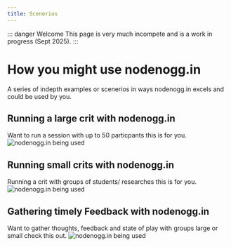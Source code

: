 ```yaml
---
title: Scenerios
---
```


::: danger Welcome
This page is very much incompete and is a work in progress (Sept 2025).
:::

# How you might use nodenogg.in

A series of indepth examples or scenerios in ways nodenogg.in excels and could be used by you.


## Running a large crit with nodenogg.in
Want to run a session with up to 50 particpants this is for you.
![nodenogg.in being used](../assets/studio3.png)

## Running small crits with nodenogg.in
Running a crit with groups of students/ researches this is for you.
![nodenogg.in being used](../assets/studio1.png)

## Gathering timely Feedback with nodenogg.in
Want to gather thoughts, feedback and state of play with groups large or small check this out.
![nodenogg.in being used](../assets/studio2.png)

